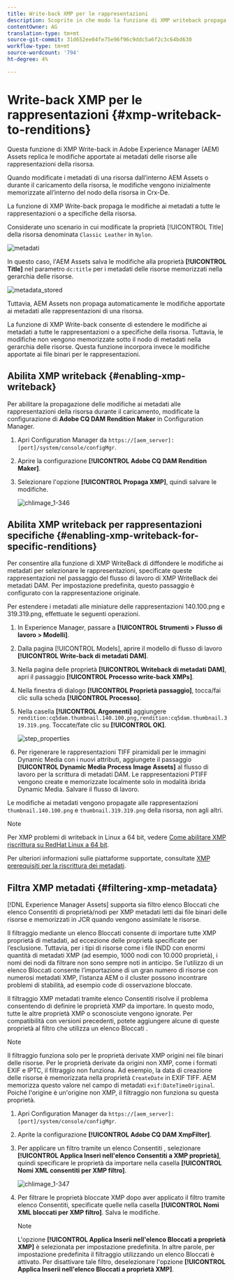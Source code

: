 ```yaml
---
title: Write-back XMP per le rappresentazioni
description: Scoprite in che modo la funzione di XMP writeback propaga le modifiche dei metadati di una risorsa a tutte le rappresentazioni o a specifiche della risorsa.
contentOwner: AG
translation-type: tm+mt
source-git-commit: 31d652ee04fe75e96f96c9ddc5a6f2c3c64bd630
workflow-type: tm+mt
source-wordcount: '794'
ht-degree: 4%

---
```



# Write-back XMP per le rappresentazioni {#xmp-writeback-to-renditions}

Questa funzione di XMP Write-back in Adobe Experience Manager (AEM) Assets replica le modifiche apportate ai metadati delle risorse alle rappresentazioni della risorsa.

Quando modificate i metadati di una risorsa dall’interno  AEM Assets o durante il caricamento della risorsa, le modifiche vengono inizialmente memorizzate all’interno del nodo della risorsa in Crx-De.

La funzione di XMP Write-back propaga le modifiche ai metadati a tutte le rappresentazioni o a specifiche della risorsa.

Considerate uno scenario in cui modificate la proprietà [!UICONTROL Title] della risorsa denominata `Classic Leather` in `Nylon`.

![metadati](assets/metadata.png)

In questo caso, l&#39;AEM Assets  salva le modifiche alla proprietà **[!UICONTROL Title]** nel parametro `dc:title` per i metadati delle risorse memorizzati nella gerarchia delle risorse.

![metadata_stored](assets/metadata_stored.png)

Tuttavia,  AEM Assets non propaga automaticamente le modifiche apportate ai metadati alle rappresentazioni di una risorsa.

La funzione di XMP Write-back consente di estendere le modifiche ai metadati a tutte le rappresentazioni o a specifiche della risorsa. Tuttavia, le modifiche non vengono memorizzate sotto il nodo di metadati nella gerarchia delle risorse. Questa funzione incorpora invece le modifiche apportate ai file binari per le rappresentazioni.

## Abilita XMP writeback {#enabling-xmp-writeback}

Per abilitare la propagazione delle modifiche ai metadati alle rappresentazioni della risorsa durante il caricamento, modificate la configurazione di **Adobe CQ DAM Rendition Maker** in Configuration Manager.

1. Apri Configuration Manager da `https://[aem_server]:[port]/system/console/configMgr`.
1. Aprire la configurazione **[!UICONTROL Adobe CQ DAM Rendition Maker]**.
1. Selezionare l&#39;opzione **[!UICONTROL Propaga XMP]**, quindi salvare le modifiche.

   ![chlimage_1-346](assets/chlimage_1-346.png)

## Abilita XMP writeback per rappresentazioni specifiche {#enabling-xmp-writeback-for-specific-renditions}

Per consentire alla funzione di XMP WriteBack di diffondere le modifiche ai metadati per selezionare le rappresentazioni, specificate queste rappresentazioni nel passaggio del flusso di lavoro di XMP WriteBack dei metadati DAM. Per impostazione predefinita, questo passaggio è configurato con la rappresentazione originale.

Per estendere i metadati alle miniature delle rappresentazioni 140.100.png e 319.319.png, effettuate le seguenti operazioni.

1. In  Experience Manager, passare a **[!UICONTROL Strumenti > Flusso di lavoro > Modelli]**.
1. Dalla pagina [!UICONTROL Models], aprire il modello di flusso di lavoro **[!UICONTROL Write-back di metadati DAM]**.
1. Nella pagina delle proprietà **[!UICONTROL Writeback di metadati DAM]**, apri il passaggio **[!UICONTROL Processo write-back XMPs]**.
1. Nella finestra di dialogo **[!UICONTROL Proprietà passaggio]**, tocca/fai clic sulla scheda **[!UICONTROL Processo]**.
1. Nella casella **[!UICONTROL Argomenti]** aggiungere `rendition:cq5dam.thumbnail.140.100.png,rendition:cq5dam.thumbnail.319.319.png`. Toccate/fate clic su **[!UICONTROL OK]**.

   ![step_properties](assets/step_properties.png)

1. Per rigenerare le rappresentazioni TIFF piramidali per le immagini Dynamic Media con i nuovi attributi, aggiungete il passaggio **[!UICONTROL Dynamic Media Process Image Assets]** al flusso di lavoro per la scrittura di metadati DAM.
Le rappresentazioni PTIFF vengono create e memorizzate localmente solo in modalità ibrida Dynamic Media. Salvare il flusso di lavoro.

Le modifiche ai metadati vengono propagate alle rappresentazioni `thumbnail.140.100.png` e `thumbnail.319.319.png` della risorsa, non agli altri.

>[!NOTE]
>
>Per XMP problemi di writeback in Linux a 64 bit, vedere [Come abilitare XMP riscrittura su RedHat Linux a 64 bit](https://helpx.adobe.com/experience-manager/kb/enable-xmp-write-back-64-bit-redhat.html).
>
>Per ulteriori informazioni sulle piattaforme supportate, consultate [XMP prerequisiti per la riscrittura dei metadati](/help/sites-deploying/technical-requirements.md#requirements-for-aem-assets-xmp-metadata-write-back).

## Filtra XMP metadati {#filtering-xmp-metadata}

[!DNL Experience Manager Assets] supporta sia  filtro elenco Bloccati che  elenco Consentiti di proprietà/nodi per XMP metadati letti dai file binari delle risorse e memorizzati in JCR quando vengono assimilate le risorse.

Il filtraggio mediante un elenco Bloccati  consente di importare tutte XMP proprietà di metadati, ad eccezione delle proprietà specificate per l’esclusione. Tuttavia, per i tipi di risorse come i file INDD con enormi quantità di metadati XMP (ad esempio, 1000 nodi con 10.000 proprietà), i nomi dei nodi da filtrare non sono sempre noti in anticipo. Se l’utilizzo di un elenco Bloccati  consente l’importazione di un gran numero di risorse con numerosi metadati XMP, l’istanza AEM o il cluster possono incontrare problemi di stabilità, ad esempio code di osservazione bloccate.

Il filtraggio XMP metadati tramite  elenco Consentiti risolve il problema consentendo di definire le proprietà XMP da importare. In questo modo, tutte le altre proprietà XMP o sconosciute vengono ignorate. Per compatibilità con versioni precedenti, potete aggiungere alcune di queste proprietà al filtro che utilizza un elenco Bloccati .

>[!NOTE]
>
>Il filtraggio funziona solo per le proprietà derivate XMP origini nei file binari delle risorse. Per le proprietà derivate da origini non XMP, come i formati EXIF e IPTC, il filtraggio non funziona. Ad esempio, la data di creazione delle risorse è memorizzata nella proprietà `CreateDate` in EXIF TIFF. AEM memorizza questo valore nel campo di metadati `exif:DateTimeOriginal`. Poiché l&#39;origine è un&#39;origine non XMP, il filtraggio non funziona su questa proprietà.

1. Apri Configuration Manager da `https://[aem_server]:[port]/system/console/configMgr`.
1. Aprite la configurazione **[!UICONTROL Adobe CQ DAM XmpFilter]**.
1. Per applicare un filtro tramite un elenco Consentiti , selezionare **[!UICONTROL Applica  Inserì nell&#39;elenco Consentiti a XMP proprietà]**, quindi specificare le proprietà da importare nella casella **[!UICONTROL Nomi XML consentiti per XMP filtro]**.

   ![chlimage_1-347](assets/chlimage_1-347.png)

1. Per filtrare le proprietà bloccate XMP dopo aver applicato il filtro tramite  elenco Consentiti, specificate quelle nella casella **[!UICONTROL Nomi XML bloccati per XMP filtro]**. Salva le modifiche.

   >[!NOTE]
   >
   >L&#39;opzione **[!UICONTROL Applica  Inserii nell&#39;elenco Bloccati a proprietà XMP]** è selezionata per impostazione predefinita. In altre parole, per impostazione predefinita il filtraggio utilizzando un elenco Bloccati  è attivato. Per disattivare tale filtro, deselezionare l&#39;opzione **[!UICONTROL Applica  Inserii nell&#39;elenco Bloccati a proprietà XMP]**.
